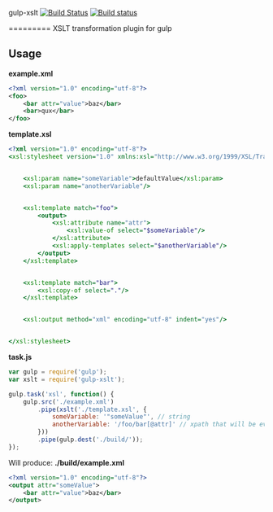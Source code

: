 gulp-xslt [![Build Status](https://travis-ci.org/vecmezoni/gulp-xslt.svg?branch=master)](https://travis-ci.org/vecmezoni/gulp-xslt) [![Build status](https://ci.appveyor.com/api/projects/status/kbtm3nx81k005eqj?svg=true)](https://ci.appveyor.com/project/vecmezoni/gulp-xslt/branch/master)

=========
XSLT transformation plugin for gulp

## Usage

**example.xml**
```xml
<?xml version="1.0" encoding="utf-8"?>
<foo>
    <bar attr="value">baz</bar>
    <bar>qux</bar>
</foo>
```

**template.xsl**
```xsl
<?xml version="1.0" encoding="utf-8"?>
<xsl:stylesheet version="1.0" xmlns:xsl="http://www.w3.org/1999/XSL/Transform">


    <xsl:param name="someVariable">defaultValue</xsl:param>
    <xsl:param name="anotherVariable"/>


    <xsl:template match="foo">
        <output>
            <xsl:attribute name="attr">
                <xsl:value-of select="$someVariable"/>
            </xsl:attribute>
            <xsl:apply-templates select="$anotherVariable"/>
        </output>
    </xsl:template>


    <xsl:template match="bar">
        <xsl:copy-of select="."/>
    </xsl:template>


    <xsl:output method="xml" encoding="utf-8" indent="yes"/>


</xsl:stylesheet>
```

**task.js**
```js
var gulp = require('gulp');
var xslt = require('gulp-xslt');

gulp.task('xsl', function() {
    gulp.src('./example.xml')
        .pipe(xslt('./template.xsl', {
            someVariable: '"someValue"', // string
            anotherVariable: '/foo/bar[@attr]' // xpath that will be evaluated
        }))
        .pipe(gulp.dest('./build/'));
});
```

Will produce:
**./build/example.xml**
```xml
<?xml version="1.0" encoding="utf-8"?>
<output attr="someValue">
    <bar attr="value">baz</bar>
</output>
```
